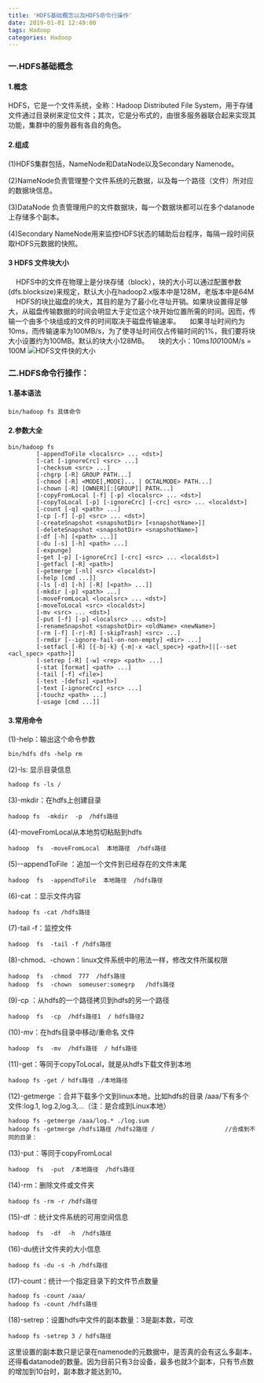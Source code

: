 ```yaml
---
title: 'HDFS基础概念以及HDFS命令行操作'
date: 2019-01-01 12:49:00
tags: Hadoop
categories: Hadoop
---
```

### 一.HDFS基础概念
#### 1.概念
HDFS，它是一个文件系统，全称：Hadoop Distributed File System，用于存储文件通过目录树来定位文件；其次，它是分布式的，由很多服务器联合起来实现其功能，集群中的服务器有各自的角色。

#### 2.组成
(1)HDFS集群包括，NameNode和DataNode以及Secondary Namenode。

(2)NameNode负责管理整个文件系统的元数据，以及每一个路径（文件）所对应的数据块信息。

(3)DataNode 负责管理用户的文件数据块，每一个数据块都可以在多个datanode上存储多个副本。

(4)Secondary NameNode用来监控HDFS状态的辅助后台程序，每隔一段时间获取HDFS元数据的快照。

#### 3 HDFS 文件块大小
&nbsp;&nbsp;&nbsp;&nbsp;HDFS中的文件在物理上是分块存储（block），块的大小可以通过配置参数(dfs.blocksize)来规定，默认大小在hadoop2.x版本中是128M，老版本中是64M
&nbsp;&nbsp;&nbsp;&nbsp;HDFS的块比磁盘的块大，其目的是为了最小化寻址开销。如果块设置得足够大，从磁盘传输数据的时间会明显大于定位这个块开始位置所需的时间。因而，传输一个由多个块组成的文件的时间取决于磁盘传输速率。
&nbsp;&nbsp;&nbsp;&nbsp;如果寻址时间约为10ms，而传输速率为100MB/s，为了使寻址时间仅占传输时间的1%，我们要将块大小设置约为100MB。默认的块大小128MB。
&nbsp;&nbsp;&nbsp;&nbsp;块的大小：10ms*100*100M/s = 100M
![HDFS文件快的大小](https://imgconvert.csdnimg.cn/aHR0cHM6Ly91cGxvYWQtaW1hZ2VzLmppYW5zaHUuaW8vdXBsb2FkX2ltYWdlcy80MzkxNDA3LTA0MTRlZDgwYjRhNTU1NDYucG5n?x-oss-process=image/format,png)

### 二.HDFS命令行操作：

#### 1.基本语法
```shell
bin/hadoop fs 具体命令
```
#### 2.参数大全
```shell
bin/hadoop fs
        [-appendToFile <localsrc> ... <dst>]
        [-cat [-ignoreCrc] <src> ...]
        [-checksum <src> ...]
        [-chgrp [-R] GROUP PATH...]
        [-chmod [-R] <MODE[,MODE]... | OCTALMODE> PATH...]
        [-chown [-R] [OWNER][:[GROUP]] PATH...]
        [-copyFromLocal [-f] [-p] <localsrc> ... <dst>]
        [-copyToLocal [-p] [-ignoreCrc] [-crc] <src> ... <localdst>]
        [-count [-q] <path> ...]
        [-cp [-f] [-p] <src> ... <dst>]
        [-createSnapshot <snapshotDir> [<snapshotName>]]
        [-deleteSnapshot <snapshotDir> <snapshotName>]
        [-df [-h] [<path> ...]]
        [-du [-s] [-h] <path> ...]
        [-expunge]
        [-get [-p] [-ignoreCrc] [-crc] <src> ... <localdst>]
        [-getfacl [-R] <path>]
        [-getmerge [-nl] <src> <localdst>]
        [-help [cmd ...]]
        [-ls [-d] [-h] [-R] [<path> ...]]
        [-mkdir [-p] <path> ...]
        [-moveFromLocal <localsrc> ... <dst>]
        [-moveToLocal <src> <localdst>]
        [-mv <src> ... <dst>]
        [-put [-f] [-p] <localsrc> ... <dst>]
        [-renameSnapshot <snapshotDir> <oldName> <newName>]
        [-rm [-f] [-r|-R] [-skipTrash] <src> ...]
        [-rmdir [--ignore-fail-on-non-empty] <dir> ...]
        [-setfacl [-R] [{-b|-k} {-m|-x <acl_spec>} <path>]|[--set <acl_spec> <path>]]
        [-setrep [-R] [-w] <rep> <path> ...]
        [-stat [format] <path> ...]
        [-tail [-f] <file>]
        [-test -[defsz] <path>]
        [-text [-ignoreCrc] <src> ...]
        [-touchz <path> ...]
        [-usage [cmd ...]]
```

#### 3.常用命令
(1)-help：输出这个命令参数
```shell
bin/hdfs dfs -help rm
```	
(2)-ls: 显示目录信息
```shell
hadoop fs -ls /
```
(3)-mkdir：在hdfs上创建目录
```shell
hadoop fs  -mkdir  -p  /hdfs路径
```
(4)-moveFromLocal从本地剪切粘贴到hdfs
```shell
hadoop  fs  -moveFromLocal  本地路径  /hdfs路径
```
(5)--appendToFile  ：追加一个文件到已经存在的文件末尾
```shell
hadoop  fs  -appendToFile  本地路径  /hdfs路径
```
(6)-cat ：显示文件内容
```shell
hadoop fs -cat /hdfs路径
```
(7)-tail -f：监控文件
```shell
hadoop  fs  -tail -f /hdfs路径
```
(8)-chmod、-chown：linux文件系统中的用法一样，修改文件所属权限
```shell
hadoop  fs  -chmod  777  /hdfs路径
hadoop  fs  -chown  someuser:somegrp   /hdfs路径
```
(9)-cp ：从hdfs的一个路径拷贝到hdfs的另一个路径
```shell
hadoop  fs  -cp  /hdfs路径1  / hdfs路径2
```
(10)-mv：在hdfs目录中移动/重命名 文件
```shell
hadoop  fs  -mv  /hdfs路径  / hdfs路径
```
(11)-get：等同于copyToLocal，就是从hdfs下载文件到本地
```shell
hadoop fs -get / hdfs路径 ./本地路径
```
(12)-getmerge  ：合并下载多个文到linux本地，比如hdfs的目录 /aaa/下有多个文件:log.1, log.2,log.3,...（注：是合成到Linux本地）
```shell
hadoop fs -getmerge /aaa/log.* ./log.sum
hadoop fs -getmerge /hdfs1路径 /hdfs2路径 /                    //合成到不同的目录：
```
(13)-put：等同于copyFromLocal
```shell
hadoop  fs  -put  /本地路径  /hdfs路径
```
(14)-rm：删除文件或文件夹
```shell
hadoop fs -rm -r /hdfs路径
```
(15)-df ：统计文件系统的可用空间信息
```shell
hadoop  fs  -df  -h  /hdfs路径
```
(16)-du统计文件夹的大小信息
```shell
hadoop fs -du -s -h /hdfs路径
```

(17)-count：统计一个指定目录下的文件节点数量
```shell
hadoop fs -count /aaa/
hadoop fs -count /hdfs路径
```
(18)-setrep：设置hdfs中文件的副本数量：3是副本数，可改
```shell
hadoop fs -setrep 3 / hdfs路径
```
这里设置的副本数只是记录在namenode的元数据中，是否真的会有这么多副本，还得看datanode的数量。因为目前只有3台设备，最多也就3个副本，只有节点数的增加到10台时，副本数才能达到10。